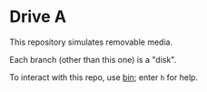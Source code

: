# Drive A

This repository simulates removable media.

Each branch (other than this one) is a "disk".

To interact with this repo, use [bin](https://github.com/benchristel/bin);
enter `h` for help.
